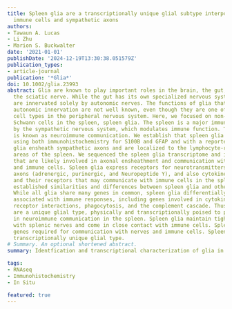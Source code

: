 ```yaml
---
title: Spleen glia are a transcriptionally unique glial subtype interposed between
  immune cells and sympathetic axons
authors:
- Tawaun A. Lucas
- Li Zhu
- Marion S. Buckwalter
date: '2021-01-01'
publishDate: '2024-12-19T13:30:38.051579Z'
publication_types:
- article-journal
publication: '*Glia*'
doi: 10.1002/glia.23993
abstract: Glia are known to play important roles in the brain, the gut, and around
  the sciatic nerve. While the gut has its own specialized nervous system, other viscera
  are innervated solely by autonomic nerves. The functions of glia that accompany
  autonomic innervation are not well known, even though they are one of the most abundant
  cell types in the peripheral nervous system. Here, we focused on non‐myelinating
  Schwann cells in the spleen, spleen glia. The spleen is a major immune organ innervated
  by the sympathetic nervous system, which modulates immune function. This interaction
  is known as neuroimmune communication. We establish that spleen glia can be visualized
  using both immunohistochemistry for S100B and GFAP and with a reporter mouse. Spleen
  glia ensheath sympathetic axons and are localized to the lymphocyte‐rich white pulp
  areas of the spleen. We sequenced the spleen glia transcriptome and identified genes
  that are likely involved in axonal ensheathment and communication with both nerves
  and immune cells. Spleen glia express receptors for neurotransmitters made by sympathetic
  axons (adrenergic, purinergic, and Neuropeptide Y), and also cytokines, chemokines,
  and their receptors that may communicate with immune cells in the spleen. We also
  established similarities and differences between spleen glia and other glial types.
  While all glia share many genes in common, spleen glia differentially express genes
  associated with immune responses, including genes involved in cytokine‐cytokine
  receptor interactions, phagocytosis, and the complement cascade. Thus, spleen glia
  are a unique glial type, physically and transcriptionally poised to participate
  in neuroimmune communication in the spleen. Spleen glia maintain tight associations
  with splenic nerves and come in close contact with immune cells. Spleen glia express
  genes required for communication with nerves and immune cells. Spleen glia are a
  transcriptionally unique glial type.
# Summary. An optional shortened abstract.
summary: Identfication and transcriptional characterization of glia in the spleen.

tags:
- RNAseq
- Immunohistochemistry
- In Situ

featured: true
---
```

